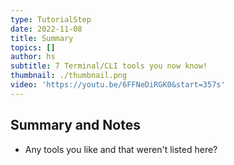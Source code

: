 ```yaml
---
type: TutorialStep
date: 2022-11-08
title: Summary
topics: []
author: hs
subtitle: 7 Terminal/CLI tools you now know!
thumbnail: ./thumbnail.png
video: 'https://youtu.be/6FFNeDiRGK0&start=357s'
---
```


## Summary and Notes

* Any tools you like and that weren't listed here?
